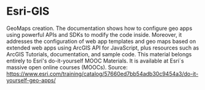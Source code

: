 # Esri-GIS
GeoMaps creation. The documentation shows how to configure geo apps using powerful APIs and SDKs to modify the code inside. Moreover, it addresses the configuration of web app templates and geo maps based on extended web apps using ArcGIS API for JavaScript, plus resources such as ArcGIS Tutorials, documentation, and sample code.   This material belongs entirely to Esri's do-it-yourself MOOC Materials. It is available at Esri´s massive open online courses (MOOCs).  Source:  https://www.esri.com/training/catalog/57660ed7bb54adb30c9454a3/do-it-yourself-geo-apps/
